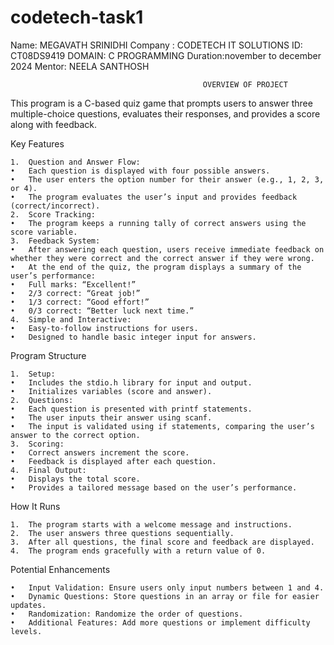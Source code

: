 # codetech-task1
Name: MEGAVATH SRINIDHI
Company : CODETECH IT SOLUTIONS
ID: CT08DS9419
DOMAIN: C PROGRAMMING
Duration:november to december 2024
Mentor: NEELA SANTHOSH

                                               OVERVIEW OF PROJECT
          
            
This program is a C-based quiz game that prompts users to answer three multiple-choice questions, evaluates their responses, and provides a score along with feedback.

Key Features

	1.	Question and Answer Flow:
	•	Each question is displayed with four possible answers.
	•	The user enters the option number for their answer (e.g., 1, 2, 3, or 4).
	•	The program evaluates the user’s input and provides feedback (correct/incorrect).
	2.	Score Tracking:
	•	The program keeps a running tally of correct answers using the score variable.
	3.	Feedback System:
	•	After answering each question, users receive immediate feedback on whether they were correct and the correct answer if they were wrong.
	•	At the end of the quiz, the program displays a summary of the user’s performance:
	•	Full marks: “Excellent!”
	•	2/3 correct: “Great job!”
	•	1/3 correct: “Good effort!”
	•	0/3 correct: “Better luck next time.”
	4.	Simple and Interactive:
	•	Easy-to-follow instructions for users.
	•	Designed to handle basic integer input for answers.

Program Structure

	1.	Setup:
	•	Includes the stdio.h library for input and output.
	•	Initializes variables (score and answer).
	2.	Questions:
	•	Each question is presented with printf statements.
	•	The user inputs their answer using scanf.
	•	The input is validated using if statements, comparing the user’s answer to the correct option.
	3.	Scoring:
	•	Correct answers increment the score.
	•	Feedback is displayed after each question.
	4.	Final Output:
	•	Displays the total score.
	•	Provides a tailored message based on the user’s performance.

How It Runs

	1.	The program starts with a welcome message and instructions.
	2.	The user answers three questions sequentially.
	3.	After all questions, the final score and feedback are displayed.
	4.	The program ends gracefully with a return value of 0.

Potential Enhancements

	•	Input Validation: Ensure users only input numbers between 1 and 4.
	•	Dynamic Questions: Store questions in an array or file for easier updates.
	•	Randomization: Randomize the order of questions.
	•	Additional Features: Add more questions or implement difficulty levels.
